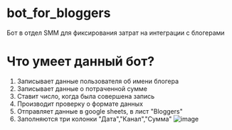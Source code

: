 # bot_for_bloggers
Бот в отдел SMM для фиксирования затрат на интеграции с блогерами
# Что умеет данный бот?
1. Записывает данные пользователя об имени блогера
2. Записывает данные о потраченной сумме
3. Ставит число, когда была совершена запись
4. Производит проверку о формате данных
5. Отправляет данные в  google sheets, в лист "Bloggers"
6. Заполняются три колонки "Дата","Канал","Сумма"
![image](https://user-images.githubusercontent.com/66513936/170952443-156d2158-c739-439b-9442-beb478272d08.png)
